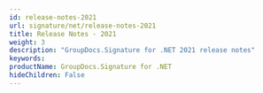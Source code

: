 ```yaml
---
id: release-notes-2021
url: signature/net/release-notes-2021
title: Release Notes - 2021
weight: 3
description: "GroupDocs.Signature for .NET 2021 release notes"
keywords: 
productName: GroupDocs.Signature for .NET
hideChildren: False
---
```

